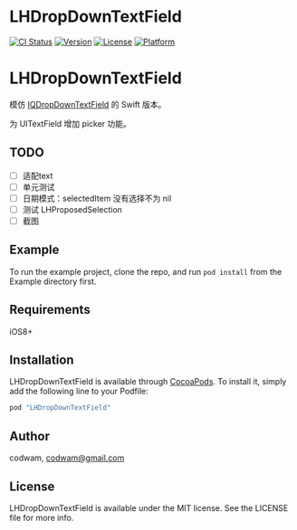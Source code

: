 # LHDropDownTextField

[![CI Status](http://img.shields.io/travis/codwam/LHDropDownTextField.svg?style=flat)](https://travis-ci.org/codwam/LHDropDownTextField)
[![Version](https://img.shields.io/cocoapods/v/LHDropDownTextField.svg?style=flat)](http://cocoapods.org/pods/LHDropDownTextField)
[![License](https://img.shields.io/cocoapods/l/LHDropDownTextField.svg?style=flat)](http://cocoapods.org/pods/LHDropDownTextField)
[![Platform](https://img.shields.io/cocoapods/p/LHDropDownTextField.svg?style=flat)](http://cocoapods.org/pods/LHDropDownTextField)

LHDropDownTextField
===================

模仿 [IQDropDownTextField](https://github.com/hackiftekhar/IQDropDownTextField) 的 Swift 版本。

为 UITextField 增加 picker 功能。

## TODO

- [ ] 适配text
- [ ] 单元测试
- [ ] 日期模式：selectedItem 没有选择不为 nil
- [ ] 测试 LHProposedSelection
- [ ] 截图

## Example

To run the example project, clone the repo, and run `pod install` from the Example directory first.

## Requirements

iOS8+

## Installation

LHDropDownTextField is available through [CocoaPods](http://cocoapods.org). To install
it, simply add the following line to your Podfile:

```ruby
pod "LHDropDownTextField"
```

## Author

codwam, codwam@gmail.com

## License

LHDropDownTextField is available under the MIT license. See the LICENSE file for more info.
